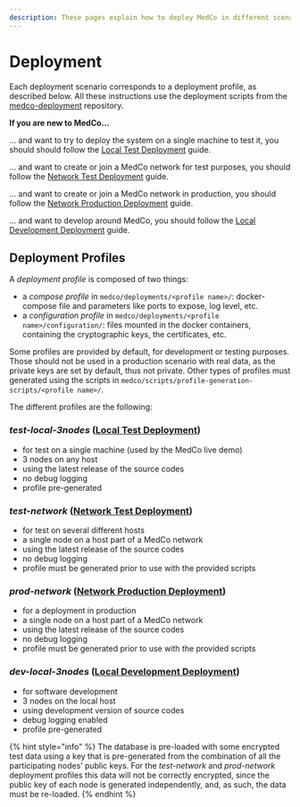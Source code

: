 ```yaml
---
description: These pages explain how to deploy MedCo in different scenarios.
---
```


# Deployment

Each deployment scenario corresponds to a deployment profile, as described below. All these instructions use the deployment scripts from the [medco-deployment](https://github.com/ldsec/medco-deployment) repository.

**If you are new to MedCo…**

… and want to try to deploy the system on a single machine to test it, you should should follow the [Local Test Deployment](local-test-deployment.md) guide.

… and want to create or join a MedCo network for test purposes, you should follow the [Network Test Deployment](network-test-deployment.md) guide.

… and want to create or join a MedCo network in production, you should follow the [Network Production Deployment](network-production-deployment.md) guide.

… and want to develop around MedCo, you should follow the [Local Development Deployment](../../developers/local-development-deployment.md) guide.

## Deployment Profiles

A _deployment profile_ is composed of two things:

* a _compose profile_ in `medco/deployments/<profile name>/`: docker-compose file and parameters like ports to expose, log level, etc.
* a _configuration profile_ in `medco/deployments/<profile name>/configuration/`: files mounted in the docker containers, containing the cryptographic keys, the certificates, etc.

Some profiles are provided by default, for development or testing purposes. Those should not be used in a production scenario with real data, as the private keys are set by default, thus not private. Other types of profiles must generated using the scripts in `medco/scripts/profile-generation-scripts/<profile name>/`.

The different profiles are the following:

### _test-local-3nodes_ \([Local Test Deployment](local-test-deployment.md)\)

* for test on a single machine \(used by the MedCo live demo\)
* 3 nodes on any host
* using the latest release of the source codes
* no debug logging
* profile pre-generated

### _test-network_ \([Network Test Deployment](network-test-deployment.md)\)

* for test on several different hosts
* a single node on a host part of a MedCo network
* using the latest release of the source codes
* no debug logging
* profile must be generated prior to use with the provided scripts

### _prod-network_ \([Network Production Deployment](network-production-deployment.md)\)

* for a deployment in production
* a single node on a host part of a MedCo network
* using the latest release of the source codes
* no debug logging
* profile must be generated prior to use with the provided scripts

### _dev-local-3nodes_ \([Local Development Deployment](../../developers/local-development-deployment.md)\)

* for software development
* 3 nodes on the local host
* using development version of source codes
* debug logging enabled
* profile pre-generated

{% hint style="info" %}
The database is pre-loaded with some encrypted test data using a key that is pre-generated from the combination of all the participating nodes’ public keys. For the _test-network_ and _prod-network_ deployment profiles this data will not be correctly encrypted, since the public key of each node is generated independently, and, as such, the data must be re-loaded.
{% endhint %}

